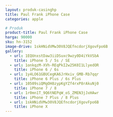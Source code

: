 ```yaml
---
layout: produk-casinghp
title: Paul Frank iPhone Case
categories: apple

# Produk
product-title: Paul Frank iPhone Case
harga: 90000
sku: hn-3152
image-drive: 1skHNidVMw30V8JQEfncdorjXgovFpo6B
gallery:
  - url: 1EQUnxstDaw3iiDSuxc9wzy0D4iYkVSbA
    title: iPhone 5 / 5s / SE
  - url: 1onkqzM-XVh-REqPkI2w25K0I1LlyedOR
    title: iPhone 6 / 6s
  - url: 1y4LO61GBUCegKA6JrHxiv_GMB-Rb7qqr
    title: iPhone 6 Plus / 6s Plus
  - url: 10509siQMgOH8zypKgYZf4rxP8rAkuNj0
    title: iPhone 7 / 8
  - url: 1r0mn1T_9Q6tNEPqW_oS_ZMEN3jJxHAwr
    title: iPhone 7 Plus / 8 Plus
  - url: 1skHNidVMw30V8JQEfncdorjXgovFpo6B
    title: iPhone X
---
```

